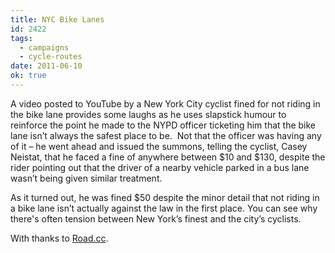 ```yaml
---
title: NYC Bike Lanes
id: 2422
tags:
  - campaigns
  - cycle-routes
date: 2011-06-10
ok: true
---
```


A video posted to YouTube by a New York City cyclist fined for not riding in the bike lane provides some laughs as he uses slapstick humour to reinforce the point he made to the NYPD officer ticketing him that the bike lane isn’t always the safest place to be.  Not that the officer was having any of it – he went ahead and issued the summons, telling the cyclist, Casey Neistat, that he faced a fine of anywhere between $10 and $130, despite the rider pointing out that the driver of a nearby vehicle parked in a bus lane wasn’t being given similar treatment.

As it turned out, he was fined $50 despite the minor detail that not riding in a bike lane isn’t actually against the law in the first place. You can see why there's often tension between New York’s finest and the city’s cyclists.

With thanks to [Road.cc](http://road.cc/content/news/36803-nyc-cyclist-fined-not-using-bike-lane-uses-slapstick-humour-prove-his-point-video "NYC Bike Lanes").

<object width="524" height="350"><param name="movie" value="http://www.youtube-nocookie.com/v/bzE-IMaegzQ?version=3&amp;hl=en_US&amp;rel=0"></param><param name="allowFullScreen" value="true"></param><param name="allowscriptaccess" value="always"></param><param name="wmode" value="transparent"></param><embed src="http://www.youtube-nocookie.com/v/bzE-IMaegzQ?version=3&amp;hl=en_US&amp;rel=0" type="application/x-shockwave-flash" width="524" height="350" allowscriptaccess="always" allowfullscreen="true" wmode="transparent"></embed></object>